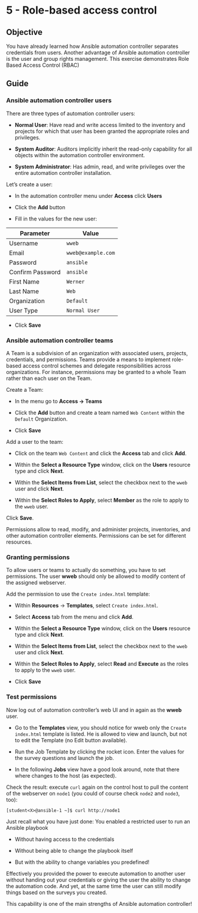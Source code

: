 # 5 - Role-based access control

## Objective

You have already learned how Ansible automation controller separates credentials from users. Another advantage of Ansible automation controller is the user and group rights management.  This exercise demonstrates Role Based Access Control (RBAC)

## Guide

### Ansible automation controller users

There are three types of automation controller users:

* **Normal User**: Have read and write access limited to the inventory and projects for which that user has been granted the appropriate roles and privileges.

* **System Auditor**: Auditors implicitly inherit the read-only capability for all objects within the automation controller environment.

* **System Administrator**: Has admin, read, and write privileges over the entire automation controller installation.

Let’s create a user:

* In the automation controller menu under **Access** click **Users**

* Click the **Add** button

* Fill in the values for the new user:

| Parameter        | Value              |
| ---------------- | ------------------ |
| Username         | `wweb`             |
| Email            | `wweb@example.com` |
| Password         | `ansible`          |
| Confirm Password | `ansible`          |
| First Name       | `Werner`           |
| Last Name        | `Web`              |
| Organization     | `Default`          |
| User Type        | `Normal User`      |

* Click **Save**

### Ansible automation controller teams

A Team is a subdivision of an organization with associated users, projects, credentials, and permissions. Teams provide a means to implement role-based access control schemes and delegate responsibilities across organizations. For instance, permissions may be granted to a whole Team rather than each user on the Team.

Create a Team:

* In the menu go to **Access → Teams**

* Click the **Add** button and create a team named `Web Content` within the `Default` Organization.

* Click **Save**

Add a user to the team:

* Click on the team `Web Content` and click the **Access** tab and click **Add**.

* Within the **Select a Resource Type** window, click on the **Users** resource type and click **Next**.

* Within the **Select Items from List**, select the checkbox next to the `wweb` user and click **Next**.

* Within the **Select Roles to Apply**, select **Member** as the role to apply to the `wweb` user.

Click **Save**.

Permissions allow to read, modify, and administer projects, inventories, and other automation controller elements. Permissions can be set for different resources.

### Granting permissions

To allow users or teams to actually do something, you have to set permissions. The user **wweb** should only be allowed to modify content of the assigned webserver.

Add the permission to use the `Create index.html` template:

* Within **Resources** -> **Templates**, select `Create index.html`.

* Select **Access** tab from the menu and click **Add**.

* Within the **Select a Resource Type** window, click on the **Users** resource type and click **Next**.

* Within the **Select Items from List**, select the checkbox next to the `wweb` user and click **Next**.

* Within the **Select Roles to Apply**, select **Read** and **Execute** as the roles to apply to the `wweb` user.

* Click **Save**

### Test permissions

Now log out of automation controller’s web UI and in again as the **wweb** user.

* Go to the **Templates** view, you should notice for wweb only the `Create
  index.html` template is listed. He is allowed to view and launch, but not to edit the Template (no Edit button available).

* Run the Job Template by clicking the rocket icon. Enter the values for the survey questions and launch the job.

* In the following **Jobs** view have a good look around, note that there where changes to the host (as expected).

Check the result: execute `curl` again on the control host to pull the content of the webserver on `node1` (you could of course check `node2` and `node3`, too):

``` { .console .no-copy }
[student<X>@ansible-1 ~]$ curl http://node1
```

Just recall what you have just done: You enabled a restricted user to run an Ansible playbook

* Without having access to the credentials

* Without being able to change the playbook itself

* But with the ability to change variables you predefined\!

Effectively you provided the power to execute automation to another user without handing out your credentials or giving the user the ability to change the automation code. And yet, at the same time the user can still modify things based on the surveys you created.

This capability is one of the main strengths of Ansible automation controller\!
